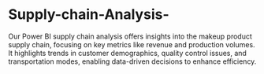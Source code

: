 # Supply-chain-Analysis-
Our Power BI supply chain analysis offers insights into the makeup product supply chain, focusing on key metrics like revenue and production volumes. It highlights trends in customer demographics, quality control issues, and transportation modes, enabling data-driven decisions to enhance efficiency.
